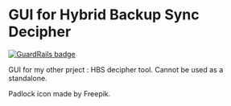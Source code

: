 # GUI for Hybrid Backup Sync Decipher

[![GuardRails badge](https://badges.production.guardrails.io/Mikiya83/hbs_decipher_gui.svg)](https://www.guardrails.io)

GUI for my other prject : HBS decipher tool. Cannot be used as a standalone.

Padlock icon made by Freepik.